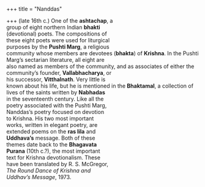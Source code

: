 +++
title = "Nanddas"

+++
(late 16th c.) One of the **ashtachap**, a  
group of eight northern Indian **bhakti**  
(devotional) poets. The compositions of  
these eight poets were used for liturgical  
purposes by the **Pushti Marg**, a religious  
community whose members are devotees (**bhakta**) of **Krishna**. In the Pushti  
Marg’s sectarian literature, all eight are  
also named as members of the community, and as associates of either the community’s founder, **Vallabhacharya**, or  
his successor, **Vitthalnath**. Very little is  
known about his life, but he is mentioned in the **Bhaktamal**, a collection of  
lives of the saints written by **Nabhadas**  
in the seventeenth century. Like all the  
poetry associated with the Pushti Marg,  
Nanddas’s poetry focused on devotion  
to Krishna. His two most important  
works, written in elegant poetry, are  
extended poems on the **ras lila** and  
**Uddhava’s** message. Both of these  
themes date back to the **Bhagavata**  
**Purana** (10th c.?), the most important  
text for Krishna devotionalism. These  
have been translated by R. S. McGregor,  
*The Round Dance of Krishna and*  
*Uddhav’s Message*, 1973.